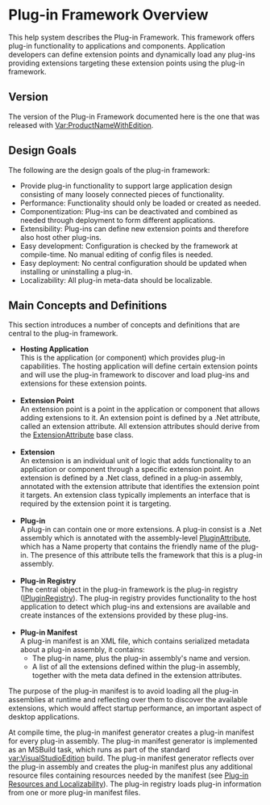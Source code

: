 Plug-in Framework Overview
====
This help system describes the Plug-in Framework. This framework offers plug-in functionality to applications and components. Application developers can define extension points and dynamically load any plug-ins providing extensions targeting these extension points using the plug-in framework.


Version
---
The version of the Plug-in Framework documented here is the one that was released with <Var:ProductNameWithEdition>.

Design Goals
---
The following are the design goals of the plug-in framework:

* Provide plug-in functionality to support large application design consisting of many loosely connected pieces of functionality.
* Performance: Functionality should only be loaded or created as needed.
* Componentization: Plug-ins can be deactivated and combined as needed through deployment to form different applications.
* Extensibility: Plug-ins can define new extension points and therefore also host other plug-ins.
* Easy development: Configuration is checked by the framework at compile-time. No manual editing of config files is needed.
* Easy deployment: No central configuration should be updated when installing or uninstalling a plug-in.
* Localizability: All plug-in meta-data should be localizable.


Main Concepts and Definitions
----
This section introduces a number of concepts and definitions that are central to the plug-in framework.

* **Hosting Application** <br>
  This is the application (or component) which provides plug-in capabilities. The hosting application will define certain extension points and will use the plug-in framework to discover and load plug-ins and extensions for these extension points.<br><br>
* **Extension Point** <br>
  An extension point is a point in the application or component that allows adding extensions to it. An extension point is defined by a .Net attribute, called an extension attribute. All extension attributes should derive from the [ExtensionAttribute](../../api/core/Sdl.Core.PluginFramework.ExtensionAttribute.yml) base class.<br><br>
* **Extension** <br>
  An extension is an individual unit of logic that adds functionality to an application or component through a specific extension point. An extension is defined by a .Net class, defined in a plug-in assembly, annotated with the extension attribute that identifies the extension point it targets. An extension class typically implements an interface that is required by the extension point it is targeting.<br><br>
* **Plug-in** <br>
  A plug-in can contain one or more extensions. A plug-in consist is a .Net assembly which is annotated with the assembly-level [PluginAttribute](../../api/core/Sdl.Core.PluginFramework.PluginAttribute.yml), which has a Name property that contains the friendly name of the plug-in. The presence of this attribute tells the framework that this is a plug-in assembly.<br><br>
* **Plug-in Registry** <br>
  The central object in the plug-in framework is the plug-in registry ([IPluginRegistry](../../api/core/Sdl.Core.PluginFramework.IPluginRegistry.yml)). The plug-in registry provides functionality to the host application to detect which plug-ins and extensions are available and create instances of the extensions provided by these plug-ins.<br><br>
* **Plug-in Manifest** <br>
  A plug-in manifest is an XML file, which contains serialized metadata about a plug-in assembly, it contains:
    * The plug-in name, plus the plug-in assembly's name and version.
    * A list of all the extensions defined within the plug-in assembly, together with the meta data defined in the extension attributes.
  
The purpose of the plug-in manifest is to avoid loading all the plug-in assemblies at runtime and reflecting over them to discover the available extensions, which would affect startup performance, an important aspect of desktop applications.

At compile time, the plug-in manifest generator creates a plug-in manifest for every plug-in assembly. The plug-in manifest generator is implemented as an MSBuild task, which runs as part of the standard <var:VisualStudioEdition> build. The plug-in manifest generator reflects over the plug-in assembly and creates the plug-in manifest plus any additional resource files containing resources needed by the manifest (see [Plug-in Resources and Localizability](plugin_resources_and_localizability.md)). The plug-in registry loads plug-in information from one or more plug-in manifest files.